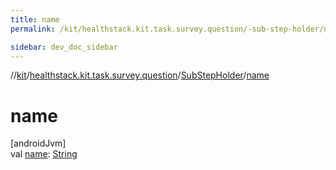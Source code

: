 ```yaml
---
title: name
permalink: /kit/healthstack.kit.task.survey.question/-sub-step-holder/name.html

sidebar: dev_doc_sidebar
---
```

//[kit](../../../kit.html)/[healthstack.kit.task.survey.question](../index.html)/[SubStepHolder](index.html)/[name](name.html)



# name



[androidJvm]\
val [name](name.html): [String](https://kotlinlang.org/api/latest/jvm/stdlib/kotlin/-string/index.html)




